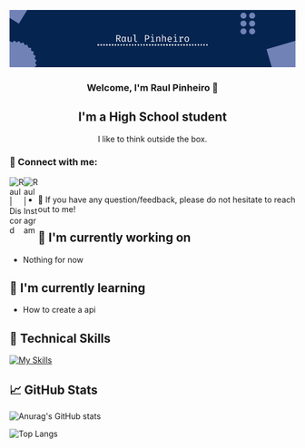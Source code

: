 <p align="center">
  <a href="https://github.com/raulp2007" target="_blank" rel="noreferrer"><img src="mybanner.png" alt="my banner"></a>
</p>

<h3 align="center">
Welcome, I'm Raul Pinheiro 👋
</h3>

<h2 align="center">
I'm a High School student
</h2> 

<p align="center">I like to think outside the box.</p>

### 🤝 Connect with me:

<a href="https://discord.com/users/493084892679372840"><img align="left" src="https://skillicons.dev/icons?i=discord" alt="Raul | Discord" width="25px"/></a>
<a href="https://instagram.com/rtsp._"><img align="left" src="https://skillicons.dev/icons?i=instagram" alt="Raul | Instagram" width="25px"/></a>
</br>
- 💬 If you have any question/feedback, please do not hesitate to reach out to me!

## 🔭 I'm currently working on

- Nothing for now


## 🌱 I'm currently learning

- How to create a api

## 💼 Technical Skills

[![My Skills](https://skillicons.dev/icons?i=python,flask)](https://skillicons.dev)

## 📈 GitHub Stats 

![Anurag's GitHub stats](https://github-readme-stats.vercel.app/api?username=raulp2007&count_private=true&theme=prussian&show_icons=true)

![Top Langs](https://github-readme-stats.vercel.app/api/top-langs/?username=raulp2007&layout=compact&theme=prussian)
